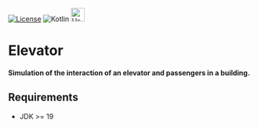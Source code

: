 [![License](https://img.shields.io/badge/License-Apache%20License%202.0-green?style=for-the-badge&logo=apache)](https://www.apache.org/licenses/LICENSE-2.0)
<img alt="Kotlin" src="https://img.shields.io/badge/kotlin-%230095D5.svg?&style=for-the-badge&logo=kotlin&logoColor=white"/>
<img alt="Uses Badges" src="https://forthebadge.com/images/badges/uses-badges.svg" height="28px"/>

# Elevator

<h4>Simulation of the interaction of an elevator and passengers in a building.</h4>

## Requirements
* JDK >= 19
